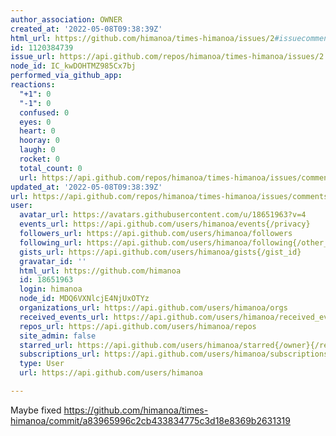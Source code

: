 ```yaml
---
author_association: OWNER
created_at: '2022-05-08T09:38:39Z'
html_url: https://github.com/himanoa/times-himanoa/issues/2#issuecomment-1120384739
id: 1120384739
issue_url: https://api.github.com/repos/himanoa/times-himanoa/issues/2
node_id: IC_kwDOHTMZ985Cx7bj
performed_via_github_app: 
reactions:
  "+1": 0
  "-1": 0
  confused: 0
  eyes: 0
  heart: 0
  hooray: 0
  laugh: 0
  rocket: 0
  total_count: 0
  url: https://api.github.com/repos/himanoa/times-himanoa/issues/comments/1120384739/reactions
updated_at: '2022-05-08T09:38:39Z'
url: https://api.github.com/repos/himanoa/times-himanoa/issues/comments/1120384739
user:
  avatar_url: https://avatars.githubusercontent.com/u/18651963?v=4
  events_url: https://api.github.com/users/himanoa/events{/privacy}
  followers_url: https://api.github.com/users/himanoa/followers
  following_url: https://api.github.com/users/himanoa/following{/other_user}
  gists_url: https://api.github.com/users/himanoa/gists{/gist_id}
  gravatar_id: ''
  html_url: https://github.com/himanoa
  id: 18651963
  login: himanoa
  node_id: MDQ6VXNlcjE4NjUxOTYz
  organizations_url: https://api.github.com/users/himanoa/orgs
  received_events_url: https://api.github.com/users/himanoa/received_events
  repos_url: https://api.github.com/users/himanoa/repos
  site_admin: false
  starred_url: https://api.github.com/users/himanoa/starred{/owner}{/repo}
  subscriptions_url: https://api.github.com/users/himanoa/subscriptions
  type: User
  url: https://api.github.com/users/himanoa

---
```

Maybe fixed
https://github.com/himanoa/times-himanoa/commit/a83965996c2cb433834775c3d18e8369b2631319